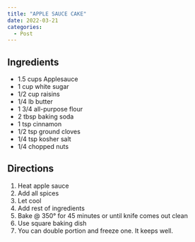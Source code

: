 ```yaml
---
title: "APPLE SAUCE CAKE"
date: 2022-03-21
categories:
  - Post
---
```

## Ingredients

* 1.5 cups Applesauce
* 1 cup white sugar
* 1/2 cup raisins
* 1/4 lb butter
* 1 3/4 all-purpose flour
* 2 tbsp baking soda
* 1 tsp cinnamon
* 1/2 tsp ground cloves
* 1/4 tsp kosher salt
* 1/4 chopped nuts


## Directions
1. Heat apple sauce
2. Add all spices
3. Let cool
4. Add rest of ingredients
5. Bake @ 350° for 45 minutes or until knife comes out clean
6. Use square baking dish
7. You can double portion and freeze one. It keeps well.
